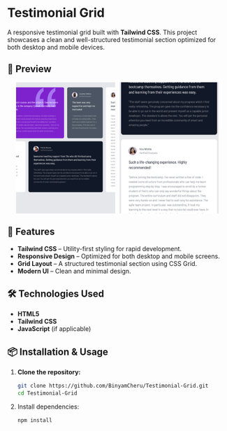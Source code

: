 # Testimonial Grid

A responsive testimonial grid built with **Tailwind CSS**. This project showcases a clean and well-structured testimonial section optimized for both desktop and mobile devices.

## 📸 Preview

<div align="center">
  <div style="display: flex; justify-content: center; gap: 10px; flex-wrap: wrap; align-items: stretch;">
    <img src="https://github.com/BinyamCheru/Testimonial-Grid/blob/master/grid%20desktop.png" alt="Desktop Preview" width="45%" height="300px" style="object-fit: cover;">
    <img src="https://github.com/BinyamCheru/Testimonial-Grid/blob/master/grid%20mobile.png" alt="Mobile Preview" width="45%" height="300px" style="object-fit: cover;">
  </div>
</div>

## 🚀 Features

- **Tailwind CSS** – Utility-first styling for rapid development.
- **Responsive Design** – Optimized for both desktop and mobile screens.
- **Grid Layout** – A structured testimonial section using CSS Grid.
- **Modern UI** – Clean and minimal design.

## 🛠️ Technologies Used

- **HTML5**
- **Tailwind CSS**
- **JavaScript** (if applicable)

## 📦 Installation & Usage

1. **Clone the repository:**

   ```sh
   git clone https://github.com/BinyamCheru/Testimonial-Grid.git
   cd Testimonial-Grid
2. Install dependencies:
   ```sh
   npm install

